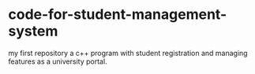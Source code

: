 # code-for-student-management-system
my first repository a c++ program with student registration and managing features as a university portal.
